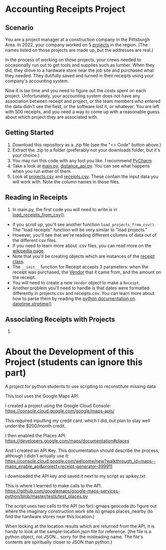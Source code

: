 # Accounting Receipts Project
## Scenario
You are a project manager at a construction company in the Pittsburgh Area. In 2022, your company worked on 5 [projects](https://github.com/plight-chatham/accounting-receipts/blob/f2152a86a58f2008982e26cdec5022053c994126/data/projects.csv#L1) in the region. (The names listed on those projects are made up, but the addresses are real.)

In the process of working on those projects, your crews needed to occasionally run out to get tools and supplies such as lumber. When they did, they drove to a hardware store near the job site and purchased what they needed. They dutifully saved and turned in their receipts using your company's accounting system.

Now it is tax time and you need to figure out the costs spent on each project. Unfortunately, your accounting system does not have any association between receipt and project, or the team members who entered the data didn't see the field, or the software lost it, or whatever. You are left with 500 receipts, and you need a way to come up with a reasonable guess about which project they are associated with.

## Getting Started
1. Download this repository as a .zip file (see the "<> Code" button above.)
2. Extract the .zip to a folder (preferably not your downloads folder, but it's your choice.)
3. You may run this code with any tool you like. I recommend [PyCharm](https://jetbrains.com/pycharm/download/)
4. Take a look at [main.py](https://github.com/plight-chatham/accounting-receipts/blob/main/main.py), [distance_api.py](https://github.com/plight-chatham/accounting-receipts/blob/main/distance_api.py). You can see what happens when you run either of them.
5. Look at [projects.csv](https://github.com/plight-chatham/accounting-receipts/blob/main/data/projects.csv) and [receipts.csv](https://github.com/plight-chatham/accounting-receipts/blob/main/data/receipts.csv). These contain the input data you will work with. Note the column names in those files.

## Reading in Receipts
1. In main.py, the first code you will need to write is in [load_receipts_from_csv()](https://github.com/plight-chatham/accounting-receipts/blob/0dbe25569f06c69fe1ca5bfe3f4d61c2b1eb7f9b/main.py#L57).
  * If you scroll up, you'll see another function `load_projects_from_csv()`. The "load receipts" function will be very similar to "load projects."
  * However, you'll see that we're reading different columns of data out of the different csv files.
  * If you need to learn more about .csv files, you can read more on the [wikipedia page](https://en.wikipedia.org/wiki/Comma-separated_values).
  * Note that you'll be creating objects which are instances of the [receipt class](https://github.com/plight-chatham/accounting-receipts/blob/0dbe25569f06c69fe1ca5bfe3f4d61c2b1eb7f9b/receipt_classes.py#L57).
  * The `__init__` function for Receipt accepts 3 parameters: when the receipt was purchased, the [Vendor](https://github.com/plight-chatham/accounting-receipts/blob/0dbe25569f06c69fe1ca5bfe3f4d61c2b1eb7f9b/receipt_classes.py#L32) that it came from, and the amount on the receipt.
  * You will need to create a new `Vendor` object to make a `Receipt`.
  * Another problem you'll need to handle is that dates were formatted differently in projects.csv and receipts.csv. You can learn more about how to parse them by reading the [python documentation on datetime.strptime()](https://docs.python.org/3/library/datetime.html#strftime-strptime-behavior)

## Associating Receipts with Projects
1. 



# About the Development of this Project (students can ignore this part)
A project for python students to use scripting to reconstitute missing data


This tool uses the Google Maps API.

I created a project using the Google Cloud Console:
https://console.cloud.google.com/google/maps-apis/

This required inputting my credit card, which I did, but plan to stay well under the $200/month credit.

I then enabled the Places API:
https://developers.google.com/maps/documentation#places

And I created an API Key. This documentation should describe the process, although I didn't actually use it:
https://console.cloud.google.com/welcome/new?walkthrough_id=maps--maps_enable_api&project=receipt-generator-399911

I downloaded the API key and saved it next to my script as apikey.txt

This is where I learned to make calls to the API.
https://github.com/googlemaps/google-maps-services-python/blob/master/tests/test_places.py

The script uses two calls to the API (so far):
gmaps.geocode (to figure out where the imaginary construction work site is)
gmaps.places_nearby (to find the hardware stores near this location.)

When looking at the location results which are returned from the API, it is handy to look at the sample-location.json file for reference. 
(the file is a python object, not JSON... sorry for the misleading name. The file's contents are spiritually closer to JSON than python.)
